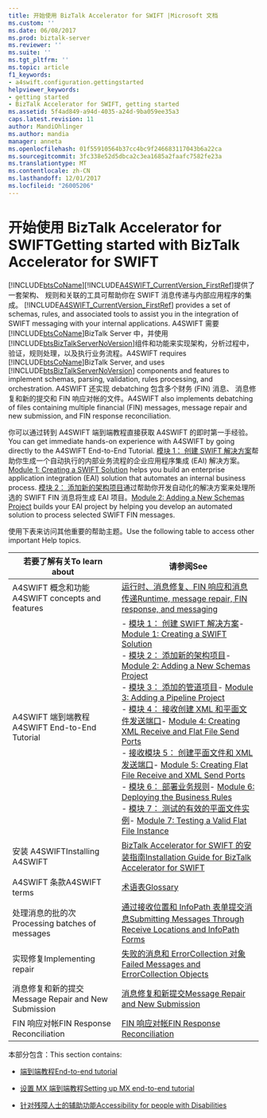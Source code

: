 ```yaml
---
title: 开始使用 BizTalk Accelerator for SWIFT |Microsoft 文档
ms.custom: ''
ms.date: 06/08/2017
ms.prod: biztalk-server
ms.reviewer: ''
ms.suite: ''
ms.tgt_pltfrm: ''
ms.topic: article
f1_keywords:
- a4swift.configuration.gettingstarted
helpviewer_keywords:
- getting started
- BizTalk Accelerator for SWIFT, getting started
ms.assetid: 5f4ad849-a94d-4035-a24d-9ba059ee35a3
caps.latest.revision: 11
author: MandiOhlinger
ms.author: mandia
manager: anneta
ms.openlocfilehash: 01f55910564b37cc4bc9f246683117043b6a22ca
ms.sourcegitcommit: 3fc338e52d5dbca2c3ea1685a2faafc7582fe23a
ms.translationtype: MT
ms.contentlocale: zh-CN
ms.lasthandoff: 12/01/2017
ms.locfileid: "26005206"
---
```

# <a name="getting-started-with-biztalk-accelerator-for-swift"></a><span data-ttu-id="247de-102">开始使用 BizTalk Accelerator for SWIFT</span><span class="sxs-lookup"><span data-stu-id="247de-102">Getting started with BizTalk Accelerator for SWIFT</span></span>
[!INCLUDE[btsCoName](../../includes/btsconame-md.md)]<span data-ttu-id="247de-103">[!INCLUDE[A4SWIFT_CurrentVersion_FirstRef](../../includes/a4swift-currentversion-firstref-md.md)]提供了一套架构、 规则和关联的工具可帮助你在 SWIFT 消息传递与内部应用程序的集成。</span><span class="sxs-lookup"><span data-stu-id="247de-103"> [!INCLUDE[A4SWIFT_CurrentVersion_FirstRef](../../includes/a4swift-currentversion-firstref-md.md)] provides a set of schemas, rules, and associated tools to assist you in the integration of SWIFT messaging with your internal applications.</span></span> <span data-ttu-id="247de-104">A4SWIFT 需要[!INCLUDE[btsCoName](../../includes/btsconame-md.md)]BizTalk Server 中，并使用[!INCLUDE[btsBizTalkServerNoVersion](../../includes/btsbiztalkservernoversion-md.md)]组件和功能来实现架构，分析过程中，验证，规则处理，以及执行业务流程。</span><span class="sxs-lookup"><span data-stu-id="247de-104">A4SWIFT requires [!INCLUDE[btsCoName](../../includes/btsconame-md.md)]BizTalk Server, and uses [!INCLUDE[btsBizTalkServerNoVersion](../../includes/btsbiztalkservernoversion-md.md)] components and features to implement schemas, parsing, validation, rules processing, and orchestration.</span></span> <span data-ttu-id="247de-105">A4SWIFT 还实现 debatching 包含多个财务 (FIN) 消息、 消息修复和新的提交和 FIN 响应对帐的文件。</span><span class="sxs-lookup"><span data-stu-id="247de-105">A4SWIFT also implements debatching of files containing multiple financial (FIN) messages, message repair and new submission, and FIN response reconciliation.</span></span>  
  
 <span data-ttu-id="247de-106">你可以通过转到 A4SWIFT 端到端教程直接获取 A4SWIFT 的即时第一手经验。</span><span class="sxs-lookup"><span data-stu-id="247de-106">You can get immediate hands-on experience with A4SWIFT by going directly to the A4SWIFT End-to-End Tutorial.</span></span> <span data-ttu-id="247de-107">[模块 1： 创建 SWIFT 解决方案](../../adapters-and-accelerators/accelerator-swift/module-1-creating-a-swift-solution.md)帮助你生成一个自动执行的内部业务流程的企业应用程序集成 (EAI) 解决方案。</span><span class="sxs-lookup"><span data-stu-id="247de-107">[Module 1: Creating a SWIFT Solution](../../adapters-and-accelerators/accelerator-swift/module-1-creating-a-swift-solution.md) helps you build an enterprise application integration (EAI) solution that automates an internal business process.</span></span> <span data-ttu-id="247de-108">[模块 2： 添加新的架构项目](../../adapters-and-accelerators/accelerator-swift/module-2-adding-a-new-schemas-project.md)通过帮助你开发自动化的解决方案来处理所选的 SWIFT FIN 消息将生成 EAI 项目。</span><span class="sxs-lookup"><span data-stu-id="247de-108">[Module 2: Adding a New Schemas Project](../../adapters-and-accelerators/accelerator-swift/module-2-adding-a-new-schemas-project.md) builds your EAI project by helping you develop an automated solution to process selected SWIFT FIN messages.</span></span>  
  
 <span data-ttu-id="247de-109">使用下表来访问其他重要的帮助主题。</span><span class="sxs-lookup"><span data-stu-id="247de-109">Use the following table to access other important Help topics.</span></span>  
  
|<span data-ttu-id="247de-110">若要了解有关</span><span class="sxs-lookup"><span data-stu-id="247de-110">To learn about</span></span>|<span data-ttu-id="247de-111">请参阅</span><span class="sxs-lookup"><span data-stu-id="247de-111">See</span></span>|  
|--------------------|---------|  
|<span data-ttu-id="247de-112">A4SWIFT 概念和功能</span><span class="sxs-lookup"><span data-stu-id="247de-112">A4SWIFT concepts and features</span></span>| [<span data-ttu-id="247de-113">运行时、消息修复、FIN 响应和消息传递</span><span class="sxs-lookup"><span data-stu-id="247de-113">Runtime, message repair, FIN response, and messaging</span></span>](../../adapters-and-accelerators/accelerator-swift/runtime-message-repair-fin-response-and-messaging.md)|  
|<span data-ttu-id="247de-114">A4SWIFT 端到端教程</span><span class="sxs-lookup"><span data-stu-id="247de-114">A4SWIFT End-to-End Tutorial</span></span>|<span data-ttu-id="247de-115">-   [模块 1： 创建 SWIFT 解决方案](../../adapters-and-accelerators/accelerator-swift/module-1-creating-a-swift-solution.md)</span><span class="sxs-lookup"><span data-stu-id="247de-115">-   [Module 1: Creating a SWIFT Solution](../../adapters-and-accelerators/accelerator-swift/module-1-creating-a-swift-solution.md)</span></span><br /><span data-ttu-id="247de-116">-   [模块 2： 添加新的架构项目](../../adapters-and-accelerators/accelerator-swift/module-2-adding-a-new-schemas-project.md)</span><span class="sxs-lookup"><span data-stu-id="247de-116">-   [Module 2: Adding a New Schemas Project](../../adapters-and-accelerators/accelerator-swift/module-2-adding-a-new-schemas-project.md)</span></span><br /><span data-ttu-id="247de-117">-   [模块 3： 添加的管道项目](../../adapters-and-accelerators/accelerator-swift/module-3-adding-a-pipeline-project.md)</span><span class="sxs-lookup"><span data-stu-id="247de-117">-   [Module 3: Adding a Pipeline Project](../../adapters-and-accelerators/accelerator-swift/module-3-adding-a-pipeline-project.md)</span></span><br /><span data-ttu-id="247de-118">-   [模块 4： 接收创建 XML 和平面文件发送端口](../../adapters-and-accelerators/accelerator-swift/module-4-adding-an-xml-receive-location-and-flat-file-send-port.md)</span><span class="sxs-lookup"><span data-stu-id="247de-118">-   [Module 4: Creating XML Receive and Flat File Send Ports](../../adapters-and-accelerators/accelerator-swift/module-4-adding-an-xml-receive-location-and-flat-file-send-port.md)</span></span><br /><span data-ttu-id="247de-119">-   [接收模块 5： 创建平面文件和 XML 发送端口](../../adapters-and-accelerators/accelerator-swift/module-5-adding-a-flat-file-receive-location-and-xml-send-port.md)</span><span class="sxs-lookup"><span data-stu-id="247de-119">-   [Module 5: Creating Flat File Receive and XML Send Ports](../../adapters-and-accelerators/accelerator-swift/module-5-adding-a-flat-file-receive-location-and-xml-send-port.md)</span></span><br /><span data-ttu-id="247de-120">-   [模块 6： 部署业务规则](../../adapters-and-accelerators/accelerator-swift/module-6-deploying-the-business-rules.md)</span><span class="sxs-lookup"><span data-stu-id="247de-120">-   [Module 6: Deploying the Business Rules](../../adapters-and-accelerators/accelerator-swift/module-6-deploying-the-business-rules.md)</span></span><br /><span data-ttu-id="247de-121">-   [模块 7： 测试的有效的平面文件实例](../../adapters-and-accelerators/accelerator-swift/module-7-testing-a-valid-flat-file-instance.md)</span><span class="sxs-lookup"><span data-stu-id="247de-121">-   [Module 7: Testing a Valid Flat File Instance](../../adapters-and-accelerators/accelerator-swift/module-7-testing-a-valid-flat-file-instance.md)</span></span>|  
|<span data-ttu-id="247de-122">安装 A4SWIFT</span><span class="sxs-lookup"><span data-stu-id="247de-122">Installing A4SWIFT</span></span>|[<span data-ttu-id="247de-123">BizTalk Accelerator for SWIFT 的安装指南</span><span class="sxs-lookup"><span data-stu-id="247de-123">Installation Guide for BizTalk Accelerator for SWIFT</span></span>](http://www.microsoft.com/downloads/details.aspx?displaylang=en&FamilyID=9ac5431e-19a5-4901-8727-a8d01a2d75c8)|  
|<span data-ttu-id="247de-124">A4SWIFT 条款</span><span class="sxs-lookup"><span data-stu-id="247de-124">A4SWIFT terms</span></span>|[<span data-ttu-id="247de-125">术语表</span><span class="sxs-lookup"><span data-stu-id="247de-125">Glossary</span></span>](../../adapters-and-accelerators/accelerator-swift/glossary6.md)|  
|<span data-ttu-id="247de-126">处理消息的批的次</span><span class="sxs-lookup"><span data-stu-id="247de-126">Processing batches of messages</span></span>|[<span data-ttu-id="247de-127">通过接收位置和 InfoPath 表单提交消息</span><span class="sxs-lookup"><span data-stu-id="247de-127">Submitting Messages Through Receive Locations and InfoPath Forms</span></span>](../../adapters-and-accelerators/accelerator-swift/submitting-messages-through-receive-locations-and-infopath-forms.md)|  
|<span data-ttu-id="247de-128">实现修复</span><span class="sxs-lookup"><span data-stu-id="247de-128">Implementing repair</span></span>|[<span data-ttu-id="247de-129">失败的消息和 ErrorCollection 对象</span><span class="sxs-lookup"><span data-stu-id="247de-129">Failed Messages and ErrorCollection Objects</span></span>](../../adapters-and-accelerators/accelerator-swift/failed-messages-and-errorcollection-objects.md)|  
|<span data-ttu-id="247de-130">消息修复和新的提交</span><span class="sxs-lookup"><span data-stu-id="247de-130">Message Repair and New Submission</span></span>|[<span data-ttu-id="247de-131">消息修复和新提交</span><span class="sxs-lookup"><span data-stu-id="247de-131">Message Repair and New Submission</span></span>](../../adapters-and-accelerators/accelerator-swift/message-repair-and-new-submission.md)|  
|<span data-ttu-id="247de-132">FIN 响应对帐</span><span class="sxs-lookup"><span data-stu-id="247de-132">FIN Response Reconciliation</span></span>|[<span data-ttu-id="247de-133">FIN 响应对帐</span><span class="sxs-lookup"><span data-stu-id="247de-133">FIN Response Reconciliation</span></span>](../../adapters-and-accelerators/accelerator-swift/fin-response-reconciliation.md)|  
  
 <span data-ttu-id="247de-134">本部分包含：</span><span class="sxs-lookup"><span data-stu-id="247de-134">This section contains:</span></span>  

-   [<span data-ttu-id="247de-135">端到端教程</span><span class="sxs-lookup"><span data-stu-id="247de-135">End-to-end tutorial</span></span>](../../adapters-and-accelerators/accelerator-swift/end-to-end-tutorial2.md)  

- [<span data-ttu-id="247de-136">设置 MX 端到端教程</span><span class="sxs-lookup"><span data-stu-id="247de-136">Setting up MX end-to-end tutorial</span></span>](../../adapters-and-accelerators/accelerator-swift/setting-up-mx-end-to-end-tutorial.md) 
  
-   [<span data-ttu-id="247de-137">针对残障人士的辅助功能</span><span class="sxs-lookup"><span data-stu-id="247de-137">Accessibility for people with Disabilities</span></span>](../../adapters-and-accelerators/accelerator-swift/accessibility-for-people-with-disabilities2.md)  
  
